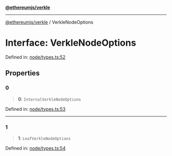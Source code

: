 [**@ethereumjs/verkle**](../README.md)

***

[@ethereumjs/verkle](../README.md) / VerkleNodeOptions

# Interface: VerkleNodeOptions

Defined in: [node/types.ts:52](https://github.com/ethereumjs/ethereumjs-monorepo/blob/master/packages/verkle/src/node/types.ts#L52)

## Properties

### 0

> **0**: `InternalVerkleNodeOptions`

Defined in: [node/types.ts:53](https://github.com/ethereumjs/ethereumjs-monorepo/blob/master/packages/verkle/src/node/types.ts#L53)

***

### 1

> **1**: `LeafVerkleNodeOptions`

Defined in: [node/types.ts:54](https://github.com/ethereumjs/ethereumjs-monorepo/blob/master/packages/verkle/src/node/types.ts#L54)
